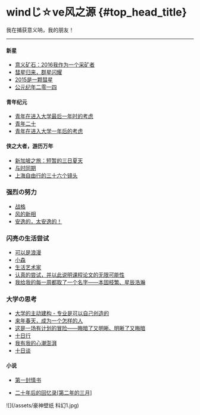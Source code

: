 # windじ☆ve风之源 {#top_head_title}

我在捕获意义呐，我的朋友！

---

#### 新星

* [意义矿石：2016我作为一个采矿者](http://user.qzone.qq.com/609606194/blog/1483369010)
* [彗星归来，群星闪耀](https://www.gitbook.com/book/921331189/wind_essays/edit#)
* [2015是一颗彗星](http://user.qzone.qq.com/609606194/blog/1420115276)
* [公元纪年二零一四](http://user.qzone.qq.com/609606194/blog/1388508355)

#### 青年纪元

* [青年在进入大学最后一年时的考虑](http://user.qzone.qq.com/609606194/blog/1474992750)
* [青年二十](http://user.qzone.qq.com/609606194/blog/1441332543)
* [青年在进入大学一年后的考虑](http://user.qzone.qq.com/609606194/blog/1412575103)

#### 侠之大者，游历万年

* [新加坡之旅：短暂的三日夏天](http://user.qzone.qq.com/609606194/blog/1479659270)
* [与时同期](https://www.gitbook.com/book/921331189/wind_essays/edit#)
* [上海自由行的三十六个镜头](http://user.qzone.qq.com/609606194/blog/1375094701)

### 强烈の努力

* [战格](http://user.qzone.qq.com/609606194/blog/1449850732)
* [风的新相](http://user.qzone.qq.com/609606194/blog/1448167810)
* [安逸的，太安逸的！](https://www.gitbook.com/book/921331189/wind_essays/edit#)

### 闪亮の生活尝试

* [可以是浪漫](http://user.qzone.qq.com/609606194/blog/1469323339)
* [小森](http://user.qzone.qq.com/609606194/blog/1438953271)
* [生活艺术家](http://user.qzone.qq.com/609606194/blog/1433603669)
* [认真的尝试，并以此说明课程论文的无限可能性](https://www.gitbook.com/book/921331189/wind_essays/edit#)
* [我给我的每一周都取了一个名字——本固枝繁、星辰浩瀚](https://www.gitbook.com/book/921331189/wind_essays/edit#)

### 大学の思考

* [大学的主动建构 - 专业是可以自己创造的](http://user.qzone.qq.com/609606194/blog/1426500623)
* [来年春天，成为一个怎样的人](http://user.qzone.qq.com/609606194/blog/1419586923)
* [这是一场有计划的冒险——晦暗了又明晰、明晰了又晦暗](http://user.qzone.qq.com/609606194/blog/1415203541)
* [十日行](http://user.qzone.qq.com/609606194/blog/1401586546)
* [我有我的心潮澎湃](http://user.qzone.qq.com/609606194/blog/1400493268)
* [十日谈](http://user.qzone.qq.com/609606194/blog/1385041600)

#### 小说

* [第一封情书](http://user.qzone.qq.com/609606194/blog/1437821027)

* [二十年后的回忆录\[第二年的三月\]](http://user.qzone.qq.com/609606194/blog/1394773963)





![](/assets/豪神壁纸 科幻1.jpg)



